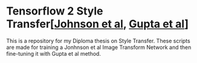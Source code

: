 # Tensorflow 2 Style Transfer[[Johnson et al](https://arxiv.org/abs/1603.08155), [Gupta et al](https://arxiv.org/abs/1705.02092)]
This is a repository for my Diploma thesis on Style Transfer.
These scripts are made for training a Jonhnson et al Image Transform Network and then fine-tuning it with Gupta et al method.
